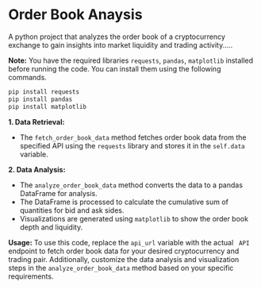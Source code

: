 # Order Book Anaysis

A python project that analyzes the order book of a cryptocurrency exchange to gain insights into market liquidity and trading activity.....

__Note:__ You have the required libraries ```requests```, ```pandas```, ```matplotlib``` installed before running the code. You can install them using the following commands.
```bash
pip install requests
pip install pandas
pip install matplotlib
```
__1. Data Retrieval:__

 - The ```fetch_order_book_data``` method fetches order book data from the specified API using the ```requests``` library and stores it in the ```self.data``` variable.

__2. Data Analysis:__

 - The ```analyze_order_book_data``` method converts the data to a pandas DataFrame for analysis.
 - The DataFrame is processed to calculate the cumulative sum of quantities for bid and ask sides.
 - Visualizations are generated using ```matplotlib``` to show the order book depth and liquidity.

__Usage:__ To use this code, replace the ```api_url``` variable with the actual ``` API```  endpoint to fetch order book data for your desired cryptocurrency and trading pair. Additionally, customize the data analysis and visualization steps in the ```analyze_order_book_data``` method based on your specific requirements.

